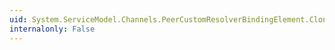 ```yaml
---
uid: System.ServiceModel.Channels.PeerCustomResolverBindingElement.Clone
internalonly: False
---
```

